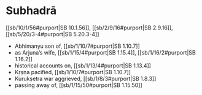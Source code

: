 # Subhadrā

[[sb/10/1/56#purport|SB 10.1.56]], [[sb/2/9/16#purport|SB 2.9.16]], [[sb/5/20/3-4#purport|SB 5.20.3-4]]

* Abhimanyu son of, [[sb/1/10/7#purport|SB 1.10.7]]
* as Arjuna’s wife, [[sb/1/15/4#purport|SB 1.15.4]], [[sb/1/16/2#purport|SB 1.16.2]]
* historical accounts on, [[sb/1/13/4#purport|SB 1.13.4]]
* Kṛṣṇa pacified, [[sb/1/10/7#purport|SB 1.10.7]]
* Kurukṣetra war aggrieved, [[sb/1/8/3#purport|SB 1.8.3]]
* passing away of, [[sb/1/15/50#purport|SB 1.15.50]]
